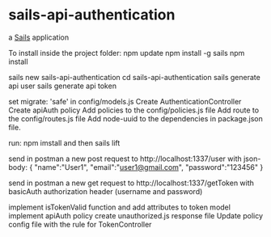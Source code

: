 # sails-api-authentication

a [Sails](http://sailsjs.org) application

To install inside the project folder:
npm update
npm install -g sails
npm install


sails new sails-api-authentication
cd sails-api-authentication
sails generate api user
sails generate api token

set migrate: 'safe' in config/models.js
Create AuthenticationController
Create apiAuth policy
Add policies to the config/policies.js file
Add route to the config/routes.js file
Add node-uuid to the dependencies in package.json file.

run: npm imstall and then sails lift

send in postman a new post request to http://localhost:1337/user with json-body:
{
	"name":"User1",
	"email":"user1@gmail.com",
	"password":"123456"
}

send in postman a new get request to http://localhost:1337/getToken with
basicAuth authorization header (username and password)

implement isTokenValid function and add attributes to token model
implement apiAuth policy
create unauthorized.js response file
Update policy config file with the rule for TokenController
